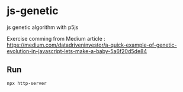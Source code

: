 # js-genetic
js genetic algorithm with p5js

Exercise comming from Medium article : https://medium.com/datadriveninvestor/a-quick-example-of-genetic-evolution-in-javascript-lets-make-a-baby-5a6f20d5de84

## Run

`npx http-server`

